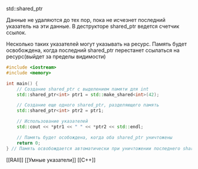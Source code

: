 std::shared_ptr

Данные не удаляются до тех пор, пока не исчезнет последний указатель на эти данные. В деструкторе shared_ptr ведется счетчик ссылок.

Несколько таких указателей могут указывать на ресурс. Память будет освобождена, когда последний shared_ptr перестанет ссылаться на ресурс(выйдет за пределы видимости)

```c++
#include <iostream>
#include <memory>

int main() {
    // Создание shared_ptr с выделением памяти для int
    std::shared_ptr<int> ptr1 = std::make_shared<int>(42);

    // Создание еще одного shared_ptr, разделяющего память
    std::shared_ptr<int> ptr2 = ptr1;

    // Использование указателей
    std::cout << *ptr1 << " " << *ptr2 << std::endl;

    // Память будет особождена, когда оба shared_ptr уничтожены
    return 0;
} // Память освобождается автоматически при уничтожении последнего shared_ptr
```

[[RAII]] [[Умные указатели]] [[C++]]